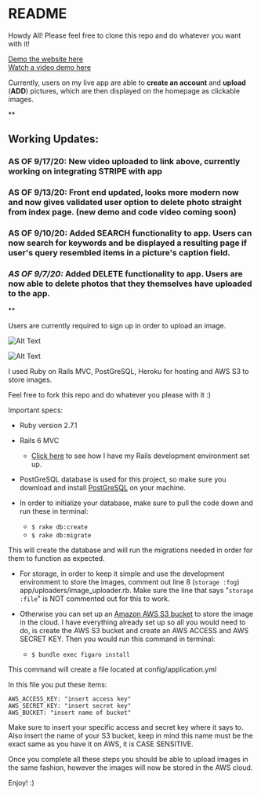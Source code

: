



# README

Howdy All! Please feel free to clone this repo and do whatever you want with it! 

[Demo the website here](https://pixter-by-kibi.herokuapp.com/)
<br />
[Watch a video demo here](https://youtu.be/p-ujSMncWQ8)


Currently, users on my live app are able to **create an account** and **upload** (**ADD**) pictures, which are then displayed on the homepage as clickable images. 

**

## Working Updates:

### AS OF 9/17/20: New video uploaded to link above, currently working on integrating STRIPE with app

### AS OF 9/13/20: Front end updated, looks more modern now and now gives validated user option to delete photo straight from index page. (new demo and code video coming soon) 

### AS OF 9/10/20: Added SEARCH functionality to app. Users can now search for keywords and be displayed a resulting page if user's query resembled items in a picture's caption field. 

### *AS OF 9/7/20:* Added DELETE functionality to app. Users are now able to delete photos that they themselves have uploaded to the app.


** 

Users are currently required to sign up in order to upload an image. 

![Alt Text](https://media0.giphy.com/media/j6waPdTZBTfNR19TVJ/giphy.gif)

![Alt Text](https://media3.giphy.com/media/jTYHypwe9alUHSJDDI/giphy.gif)


I used Ruby on Rails MVC, PostGreSQL, Heroku for hosting and AWS S3 to store images. 

Feel free to fork this repo and do whatever you please with it :) 

Important specs:

* Ruby version 2.7.1
* Rails 6 MVC 
	* [Click here](https://gorails.com/setup/windows/10#linux-subsystem) to see how I have my Rails development environment set up. 
* PostGreSQL database is used for this project, so make sure you download and install [PostGreSQL](https://www.postgresql.org/download/windows/) on your machine. 

* In order to initialize your database, make sure to pull the code down and run these in terminal:
	* `$ rake db:create` 
	* `$ rake db:migrate`

This will create the database and will run the migrations needed in order for them to function as expected. 

* For storage, in order to keep it simple and use the development environment to store the images, comment out line 8 (`storage :fog`) app/uploaders/image_uploader.rb. Make sure the line that says "`storage :file`" is NOT commented out for this to work. 

* Otherwise you can set up an [Amazon AWS S3 bucket](https://docs.aws.amazon.com/AmazonS3/latest/user-guide/create-bucket.html) to store the image in the cloud. I have everything already set up so all you would need to do, is create the AWS S3 bucket and create an AWS ACCESS and AWS SECRET KEY. Then you would run this command in terminal: 
	* `$ bundle exec figaro install`

This command will create a file located at config/application.yml

In this file you put these items: 

`AWS_ACCESS_KEY: "insert access key"`
<br />
`AWS_SECRET_KEY: "insert secret key"`
<br />
`AWS_BUCKET: "insert name of bucket"`
<br />

Make sure to insert your specific access and secret key where it says to. Also insert the name of your S3 bucket, keep in mind this name must be the exact same as you have it on AWS, it is CASE SENSITIVE. 

Once you complete all these steps you should be able to upload images in the same fashion, however the images will now be stored in the AWS cloud. 


Enjoy! :)
